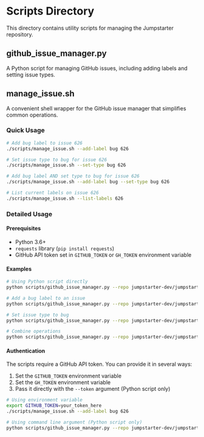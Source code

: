 # Scripts Directory

This directory contains utility scripts for managing the Jumpstarter repository.

## github_issue_manager.py

A Python script for managing GitHub issues, including adding labels and setting issue types.

## manage_issue.sh

A convenient shell wrapper for the GitHub issue manager that simplifies common operations.

### Quick Usage

```bash
# Add bug label to issue 626
./scripts/manage_issue.sh --add-label bug 626

# Set issue type to bug for issue 626  
./scripts/manage_issue.sh --set-type bug 626

# Add bug label AND set type to bug for issue 626
./scripts/manage_issue.sh --add-label bug --set-type bug 626

# List current labels on issue 626
./scripts/manage_issue.sh --list-labels 626
```

### Detailed Usage

#### Prerequisites
- Python 3.6+
- `requests` library (`pip install requests`)
- GitHub API token set in `GITHUB_TOKEN` or `GH_TOKEN` environment variable

#### Examples

```bash
# Using Python script directly
python scripts/github_issue_manager.py --repo jumpstarter-dev/jumpstarter --issue 626 --list-labels

# Add a bug label to an issue
python scripts/github_issue_manager.py --repo jumpstarter-dev/jumpstarter --issue 626 --add-label bug

# Set issue type to bug
python scripts/github_issue_manager.py --repo jumpstarter-dev/jumpstarter --issue 626 --set-type bug

# Combine operations
python scripts/github_issue_manager.py --repo jumpstarter-dev/jumpstarter --issue 626 --add-label bug --set-type bug
```

#### Authentication

The scripts require a GitHub API token. You can provide it in several ways:

1. Set the `GITHUB_TOKEN` environment variable
2. Set the `GH_TOKEN` environment variable
3. Pass it directly with the `--token` argument (Python script only)

```bash
# Using environment variable
export GITHUB_TOKEN=your_token_here
./scripts/manage_issue.sh --add-label bug 626

# Using command line argument (Python script only)
python scripts/github_issue_manager.py --repo jumpstarter-dev/jumpstarter --issue 626 --add-label bug --token your_token_here
```